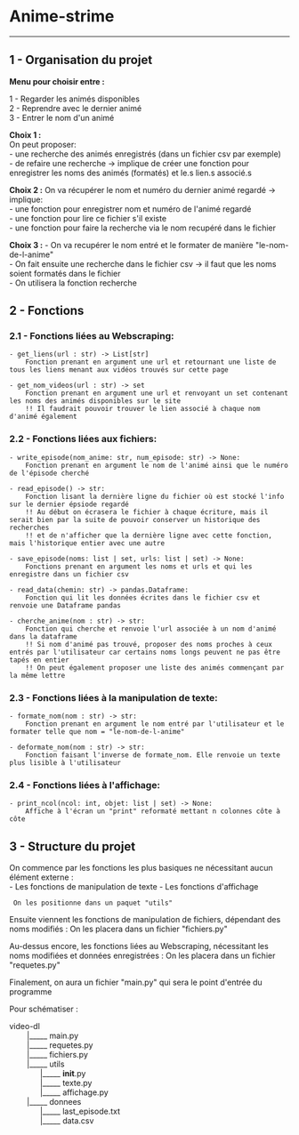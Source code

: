 # Anime-strime 
--------------------------------------------------------------------------------------------------------------------------------------  
## 1 - Organisation du projet 

**Menu pour choisir entre :**  

1 - Regarder les animés disponibles  
2 - Reprendre avec le dernier animé  
3 - Entrer le nom d'un animé  

**Choix 1 :**  
    On peut proposer:  
        - une recherche des animés enregistrés (dans un fichier csv par exemple)  
        - de refaire une recherche -> implique de créer une fonction pour enregistrer les noms des animés (formatés) et le.s lien.s associé.s  

**Choix 2 :**
    On va récupérer le nom et numéro du dernier animé regardé -> implique:  
        - une fonction pour enregistrer nom et numéro de l'animé regardé  
        - une fonction pour lire ce fichier s'il existe  
        - une fonction pour faire la recherche via le nom recupéré dans le fichier   

**Choix 3 :**
    - On va recupérer le nom entré et le formater de manière "le-nom-de-l-anime"  
    - On fait ensuite une recherche dans le fichier csv -> il faut que les noms soient formatés dans le fichier   
    - On utilisera la fonction recherche   

## 2 - Fonctions  

### 2.1 - Fonctions liées au Webscraping:


    - get_liens(url : str) -> List[str] 
        Fonction prenant en argument une url et retournant une liste de tous les liens menant aux vidéos trouvés sur cette page
    
    - get_nom_videos(url : str) -> set
        Fonction prenant en argument une url et renvoyant un set contenant les noms des animés disponibles sur le site 
        !! Il faudrait pouvoir trouver le lien associé à chaque nom d'animé également
    

### 2.2 - Fonctions liées aux fichiers:

    - write_episode(nom_anime: str, num_episode: str) -> None:
        Fonction prenant en argument le nom de l'animé ainsi que le numéro de l'épisode cherché

    - read_episode() -> str:
        Fonction lisant la dernière ligne du fichier où est stocké l'info sur le dernier épsiode regardé
        !! Au début on écrasera le fichier à chaque écriture, mais il serait bien par la suite de pouvoir conserver un historique des recherches
        !! et de n'afficher que la dernière ligne avec cette fonction, mais l'historique entier avec une autre 

    - save_episode(noms: list | set, urls: list | set) -> None:
        Fonctions prenant en argument les noms et urls et qui les enregistre dans un fichier csv
    
    - read_data(chemin: str) -> pandas.Dataframe:
        Fonction qui lit les données écrites dans le fichier csv et renvoie une Dataframe pandas 
    
    - cherche_anime(nom : str) -> str:
        Fonction qui cherche et renvoie l'url associée à un nom d'animé dans la dataframe 
        !! Si nom d'animé pas trouvé, proposer des noms proches à ceux entrés par l'utilisateur car certains noms longs peuvent ne pas être tapés en entier 
        !! On peut également proposer une liste des animés commençant par la même lettre

### 2.3 - Fonctions liées à la manipulation de texte:

    - formate_nom(nom : str) -> str:
        Fonction prenant en argument le nom entré par l'utilisateur et le formater telle que nom = "le-nom-de-l-anime"
    
    - deformate_nom(nom : str) -> str:
        Fonction faisant l'inverse de formate_nom. Elle renvoie un texte plus lisible à l'utilisateur 
    
### 2.4 - Fonctions liées à l'affichage:

    - print_ncol(ncol: int, objet: list | set) -> None:
        Affiche à l'écran un "print" reformaté mettant n colonnes côte à côte 
    

## 3 - Structure du projet

On commence par les fonctions les plus basiques ne nécessitant aucun élément externe :  
    - Les fonctions de manipulation de texte 
    - Les fonctions d'affichage
     
     On les positionne dans un paquet "utils"


Ensuite viennent les fonctions de manipulation de fichiers, dépendant des noms modifiés :
    On les placera dans un fichier "fichiers.py"

Au-dessus encore, les fonctions liées au Webscraping, nécessitant les noms modifiées et données enregistrées :
    On les placera dans un fichier "requetes.py"

Finalement, on aura un fichier "main.py" qui sera le point d'entrée du programme

Pour schématiser : 


video-dl   
&nbsp;&nbsp;&nbsp;&nbsp;&nbsp;&nbsp;&nbsp;&nbsp;|_____ main.py     
&nbsp;&nbsp;&nbsp;&nbsp;&nbsp;&nbsp;&nbsp;&nbsp;|_____ requetes.py     
&nbsp;&nbsp;&nbsp;&nbsp;&nbsp;&nbsp;&nbsp;&nbsp;|_____ fichiers.py     
&nbsp;&nbsp;&nbsp;&nbsp;&nbsp;&nbsp;&nbsp;&nbsp;|_____ utils   
&nbsp;&nbsp;&nbsp;&nbsp;&nbsp;&nbsp;&nbsp;&nbsp;&nbsp;&nbsp;&nbsp;&nbsp;&nbsp;&nbsp;|_____ __init__.py   
&nbsp;&nbsp;&nbsp;&nbsp;&nbsp;&nbsp;&nbsp;&nbsp;&nbsp;&nbsp;&nbsp;&nbsp;&nbsp;&nbsp;|_____ texte.py   
&nbsp;&nbsp;&nbsp;&nbsp;&nbsp;&nbsp;&nbsp;&nbsp;&nbsp;&nbsp;&nbsp;&nbsp;&nbsp;&nbsp;|_____ affichage.py   
&nbsp;&nbsp;&nbsp;&nbsp;&nbsp;&nbsp;&nbsp;&nbsp;|_____ donnees  
&nbsp;&nbsp;&nbsp;&nbsp;&nbsp;&nbsp;&nbsp;&nbsp;&nbsp;&nbsp;&nbsp;&nbsp;&nbsp;&nbsp;|_____ last_episode.txt   
&nbsp;&nbsp;&nbsp;&nbsp;&nbsp;&nbsp;&nbsp;&nbsp;&nbsp;&nbsp;&nbsp;&nbsp;&nbsp;&nbsp;|_____ data.csv   

